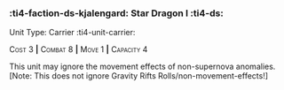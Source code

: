 ### :ti4-faction-ds-kjalengard: **Star Dragon I** :ti4-ds:

Unit Type: Carrier :ti4-unit-carrier:

<span style="font-variant:small-caps;">Cost</span> 3 __|__ <span style="font-variant:small-caps;">Combat</span> 8 __|__ <span style="font-variant:small-caps;">Move</span> 1 __|__ <span style="font-variant:small-caps;">Capacity</span> 4

This unit may ignore the movement effects of non-supernova anomalies. [Note: This does not ignore Gravity Rifts Rolls/non-movement-effects!]